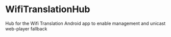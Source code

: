 # WifiTranslationHub
Hub for the Wifi Translation Android app to enable management and unicast web-player fallback
